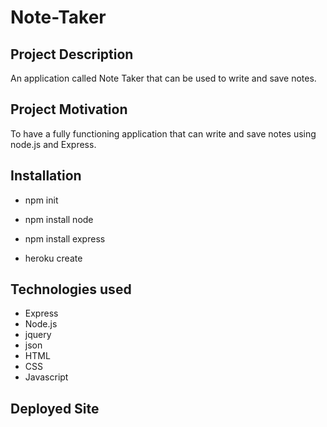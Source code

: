 # Note-Taker

## Project Description
An application called Note Taker that can be used to write and save notes.

## Project Motivation
To have a fully functioning application that can write and save notes using node.js and Express.

## Installation 
- npm init

- npm install node

- npm install express

- heroku create


## Technologies used 
- Express
- Node.js
- jquery 
- json 
- HTML 
- CSS 
- Javascript 

## Deployed Site